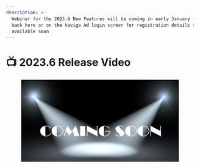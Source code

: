 ```yaml
---
description: >-
  Webinar for the 2023.6 New Features will be coming in early January - check
  back here or on the Naviga Ad login screen for registration details to be made
  available soon
---
```


# 📺 2023.6 Release Video

<figure><img src="../.gitbook/assets/ComingSoon (1).jpg" alt=""><figcaption></figcaption></figure>
